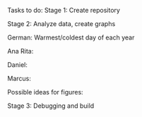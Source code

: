 Tasks to do:
Stage 1: Create repository 

Stage 2: Analyze data, create graphs

German: Warmest/coldest day of each year

Ana Rita:

Daniel:

Marcus:

Possible ideas for figures:

Stage 3: Debugging and build
